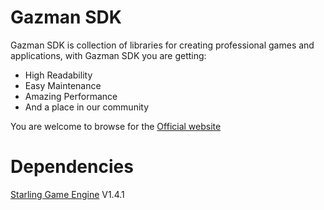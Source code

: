Gazman SDK
==========

Gazman SDK is collection of libraries for creating professional games and applications, with Gazman SDK you are getting:
        
* High Readability
* Easy Maintenance
* Amazing Performance
* And a place in our community
 		
You are welcome to browse for the [Official website](http://gazman-sdk.com)
 		
Dependencies
==========
[Starling Game Engine](https://github.com/PrimaryFeather/Starling-Framework) V1.4.1

